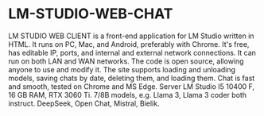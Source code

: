 # LM-STUDIO-WEB-CHAT
LM STUDIO WEB CLIENT is a front-end application for LM Studio written in HTML. It runs on PC, Mac, and Android, preferably with Chrome. It's free, has editable IP, ports, and internal and external network connections. It can run on both LAN and WAN networks. The code is open source, allowing anyone to use and modify it.
The site supports loading and unloading models, saving chats by date, deleting them, and loading them. Chat is fast and smooth, tested on Chrome and MS Edge. Server LM Studio I5 10400 F, 16 GB RAM, RTX 3060 Ti. 7/8B models, e.g. Llama 3, Llama 3 coder both instruct. DeepSeek, Open Chat, Mistral, Bielik. 
